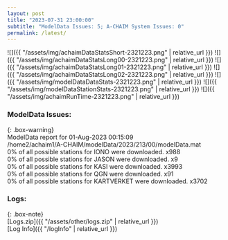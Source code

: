 ```yaml
---
layout: post
title: "2023-07-31 23:00:00"
subtitle: "ModelData Issues: 5; A-CHAIM System Issues: 0"
permalink: /latest/
---
```


![]({{ "/assets/img/achaimDataStatsShort-2321223.png" | relative_url }})
![]({{ "/assets/img/achaimDataStatsLong00-2321223.png" | relative_url }})
![]({{ "/assets/img/achaimDataStatsLong01-2321223.png" | relative_url }})
![]({{ "/assets/img/achaimDataStatsLong02-2321223.png" | relative_url }})
![]({{ "/assets/img/modelDataDataStats-2321223.png" | relative_url }})
![]({{ "/assets/img/modelDataStationStats-2321223.png" | relative_url }})
![]({{ "/assets/img/achaimRunTime-2321223.png" | relative_url }})


### ModelData Issues:  
  
{: .box-warning}  
 ModelData report for 01-Aug-2023 00:15:09   
 /home2/achaim1/A-CHAIM/modelData/2023/213/00/modelData.mat   
 0% of all possible stations for IONO were downloaded. x988   
 0% of all possible stations for JASON were downloaded. x9   
 0% of all possible stations for KASI were downloaded. x3993   
 0% of all possible stations for QGN were downloaded. x91   
 0% of all possible stations for KARTVERKET were downloaded. x3702   
  


### Logs:  
  
{: .box-note}  
[Logs.zip]({{ "/assets/other/logs.zip" | relative_url }})  
[Log Info]({{ "/logInfo" | relative_url }})  
